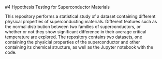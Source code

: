 #4  Hypothesis Testing for Superconductor Materials

This repository performs a statistical study of a dataset containing different physical properties of superconducting materials. Different features such as the normal distribution between two families of superconductors, or whether or not they show significant difference in their average critical temperature are explored. The repository contains two datasets, one containing the physicial properties of the superconductor and other containing its chemical structure, as well as the Jupyter notebook with the code. 
